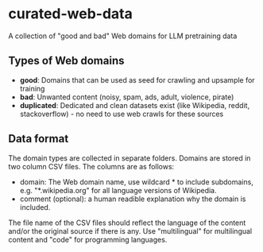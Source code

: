 # curated-web-data
A collection of "good and bad" Web domains for LLM pretraining data

## Types of Web domains

- **good**: Domains that can be used as seed for crawling and upsample for training
- **bad**: Unwanted content (noisy, spam, ads, adult, violence, pirate)
- **duplicated**: Dedicated and clean datasets exist (like Wikipedia, reddit, stackoverflow) - no need to use web crawls for these sources

## Data format

The domain types are collected in separate folders. Domains are stored in two column CSV files. The columns are as follows:

- domain: The Web domain name, use wildcard * to include subdomains, e.g. "*.wikipedia.org" for all language versions of Wikipedia.
- comment (optional): a human readible explanation why the domain is included.

The file name of the CSV files should reflect the language of the content and/or the original source if there is any. Use "multilingual" for multilingual content and "code" for programming languages. 
